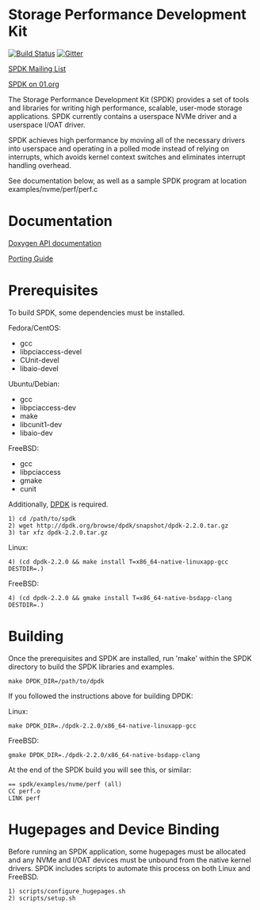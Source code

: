 Storage Performance Development Kit
===================================

[![Build Status](https://travis-ci.org/spdk/spdk.svg?branch=master)](https://travis-ci.org/spdk/spdk)
[![Gitter](https://img.shields.io/gitter/room/spdk/spdk.svg)](https://gitter.im/spdk/spdk)

[SPDK Mailing List](https://lists.01.org/mailman/listinfo/spdk)

[SPDK on 01.org](https://01.org/spdk)

The Storage Performance Development Kit (SPDK) provides a set of tools 
and libraries for writing high performance, scalable, user-mode storage 
applications. SPDK currently contains a userspace NVMe driver and a  
userspace I/OAT driver. 

SPDK achieves high performance by moving all of the necessary drivers into
userspace and operating in a polled mode instead of relying on interrupts,
which avoids kernel context switches and eliminates interrupt handling
overhead.

See documentation below, as well as a sample SPDK program at location
examples/nvme/perf/perf.c

Documentation
=============

[Doxygen API documentation](https://spdk.github.io/spdk/doc/)

[Porting Guide](PORTING.md)

Prerequisites
=============

To build SPDK, some dependencies must be installed.

Fedora/CentOS:

- gcc
- libpciaccess-devel
- CUnit-devel
- libaio-devel

Ubuntu/Debian:

- gcc
- libpciaccess-dev
- make
- libcunit1-dev
- libaio-dev

FreeBSD:

- gcc
- libpciaccess
- gmake
- cunit

Additionally, [DPDK](http://dpdk.org/doc/quick-start) is required.

    1) cd /path/to/spdk
    2) wget http://dpdk.org/browse/dpdk/snapshot/dpdk-2.2.0.tar.gz
    3) tar xfz dpdk-2.2.0.tar.gz

Linux:

    4) (cd dpdk-2.2.0 && make install T=x86_64-native-linuxapp-gcc DESTDIR=.)

FreeBSD:

    4) (cd dpdk-2.2.0 && gmake install T=x86_64-native-bsdapp-clang DESTDIR=.)

Building
========

Once the prerequisites and SPDK are installed, run 'make' within the SPDK
directory to build the SPDK libraries and examples.

    make DPDK_DIR=/path/to/dpdk

If you followed the instructions above for building DPDK:

Linux:

    make DPDK_DIR=./dpdk-2.2.0/x86_64-native-linuxapp-gcc

FreeBSD:

    gmake DPDK_DIR=./dpdk-2.2.0/x86_64-native-bsdapp-clang

At the end of the SPDK build you will see this, or similar:

	== spdk/examples/nvme/perf (all)
	CC perf.o
	LINK perf

Hugepages and Device Binding
============================

Before running an SPDK application, some hugepages must be allocated and
any NVMe and I/OAT devices must be unbound from the native kernel drivers.
SPDK includes scripts to automate this process on both Linux and FreeBSD.

    1) scripts/configure_hugepages.sh
    2) scripts/setup.sh
